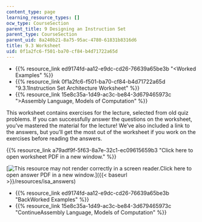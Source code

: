 ```yaml
---
content_type: page
learning_resource_types: []
ocw_type: CourseSection
parent_title: 9 Designing an Instruction Set
parent_type: CourseSection
parent_uid: 8a240b21-8a75-95ac-4780-61831b8316d6
title: 9.3 Worksheet
uid: 0f1a2fc6-f501-ba70-cf84-b4d71722a65d
---
```


*   {{% resource_link ed9174fd-aa12-e9dc-cd26-76639a65be3b "\<Worked Examples" %}}
*   {{% resource_link 0f1a2fc6-f501-ba70-cf84-b4d71722a65d "9.3.1Instruction Set Architecture Worksheet" %}}
*   {{% resource_link 15e8c35a-1d49-ac3c-be84-3d679465973c "\>Assembly Language, Models of Computation" %}}

This worksheet contains exercises for the lecture, selected from old quiz problems. If you can successfully answer the questions on the worksheet, you’ve mastered the material for the lecture! We’ve also included a link to the answers, but you’ll get the most out of the worksheet if you work on the exercises before reading the answers.

{{% resource_link a79adf9f-5f63-8a7e-32c1-ec09615659b3 "Click here to open worksheet PDF in a new window." %}}

[![This resource may not render correctly in a screen reader.](/images/inacessible.gif)Click here to open answer PDF in a new window.]({{< baseurl >}}/resources/isa_answers)

*   {{% resource_link ed9174fd-aa12-e9dc-cd26-76639a65be3b "BackWorked Examples" %}}
*   {{% resource_link 15e8c35a-1d49-ac3c-be84-3d679465973c "ContinueAssembly Language, Models of Computation" %}}